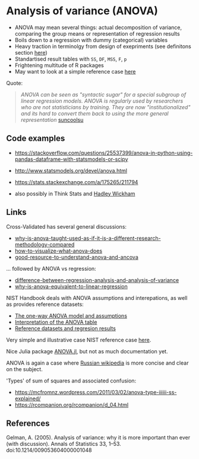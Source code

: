 Analysis of variance (ANOVA)
============================

- ANOVA may mean several things: actual decomposition of variance, comparing the group means or representation of regression results
- Boils down to a regression with dummy (categorical) variables
- Heavy traction in terminolgy from design of exepriments (see definitons section [here](https://en.wikipedia.org/wiki/Analysis_of_variance))
- Standartised result tables with `SS`, `DF`, `MSS`, `F`, `p`
- Frightening multitude of R packages
- May want to look at a simple reference case [here](https://www.itl.nist.gov/div898/strd/anova/SiRstv.html)


Quote:

> *ANOVA can be seen as "syntactic sugar" for a special subgroup of linear regression models. ANOVA is regularly used by researchers who are not statisticians by training. They are now "institutionalized" and its hard to convert them back to using the more general representation* [suncoolsu](https://stats.stackexchange.com/users/1307/suncoolsu)


Code examples
-------------

- <https://stackoverflow.com/questions/25537399/anova-in-python-using-pandas-dataframe-with-statsmodels-or-scipy>

- <http://www.statsmodels.org/devel/anova.html>

- https://stats.stackexchange.com/a/175265/211794
  
- also possibly in Think Stats and [Hadley Wickham](https://stats.stackexchange.com/a/5283/211794)
 

Links
-----

Cross-Validated has several general discussions:

- [why-is-anova-taught-used-as-if-it-is-a-different-research-methodology-compared](https://stats.stackexchange.com/questions/555/why-is-anova-taught-used-as-if-it-is-a-different-research-methodology-compared)
- [how-to-visualize-what-anova-does](https://stats.stackexchange.com/questions/5278/how-to-visualize-what-anova-does)
- [good-resource-to-understand-anova-and-ancova](https://stats.stackexchange.com/questions/2730/good-resource-to-understand-anova-and-ancova)

... followed by ANOVA vs regression:

- [difference-between-regression-analysis-and-analysis-of-variance](https://stats.stackexchange.com/questions/34616/difference-between-regression-analysis-and-analysis-of-variance)
- [why-is-anova-equivalent-to-linear-regression](https://stats.stackexchange.com/questions/175246/why-is-anova-equivalent-to-linear-regression)


NIST Handbook deals with ANOVA assumptions and interepations, as well as provides reference datasets: 

   - [The one-way ANOVA model and assumptions](https://www.itl.nist.gov/div898/handbook/prc/section4/prc432.htm)
   - [Interpretation of the ANOVA table](https://www.itl.nist.gov/div898/handbook/prc/section4/prc433.htm)
   - [Reference datasets and regresion results](https://www.itl.nist.gov/div898/strd/anova/anova.html)

Very simple and illustrative case NIST reference case [here](https://www.itl.nist.gov/div898/strd/anova/SiRstv.html).


Nice Julia package [ANOVA.jl](https://github.com/marcpabst/ANOVA.jl), but not as much documentation yet.


ANOVA is again a case where [Russian wikipedia][ru] is more concise and clear on the subject.

[ru]: https://ru.wikipedia.org/wiki/%D0%94%D0%B8%D1%81%D0%BF%D0%B5%D1%80%D1%81%D0%B8%D0%BE%D0%BD%D0%BD%D1%8B%D0%B9_%D0%B0%D0%BD%D0%B0%D0%BB%D0%B8%D0%B7

'Types' of sum of squares and associated confusion:
- https://mcfromnz.wordpress.com/2011/03/02/anova-type-iiiiii-ss-explained/
- https://rcompanion.org/rcompanion/d_04.html

References
----------

Gelman, A. (2005). Analysis of variance: why it is more important than ever (with discussion). Annals of Statistics 33, 1–53. doi:10.1214/009053604000001048